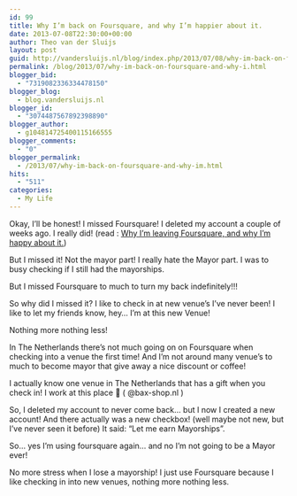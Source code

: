 ```yaml
---
id: 99
title: Why I’m back on Foursquare, and why I’m happier about it.
date: 2013-07-08T22:30:00+00:00
author: Theo van der Sluijs
layout: post
guid: http://vandersluijs.nl/blog/index.php/2013/07/08/why-im-back-on-foursquare-and-why-i/
permalink: /blog/2013/07/why-im-back-on-foursquare-and-why-i.html
blogger_bid:
  - "7319082336334478150"
blogger_blog:
  - blog.vandersluijs.nl
blogger_id:
  - "3074487567892398890"
blogger_author:
  - g104814725400115166555
blogger_comments:
  - "0"
blogger_permalink:
  - /2013/07/why-im-back-on-foursquare-and-why-im.html
hits:
  - "511"
categories:
  - My Life
---
```

Okay, I&#8217;ll be honest! I missed Foursquare! I deleted my account a couple of weeks ago. I really did! (read : [Why I’m leaving Foursquare, and why I’m happy about it.](https://vandersluijs.nl/2013/06/why-im-leaving-foursquare-and-why-im-happy-about-it.html "Why I’m leaving Foursquare, and why I’m happy about it."))

But I missed it! Not the mayor part! I really hate the Mayor part. I was to busy checking if I still had the mayorships.

But I missed Foursquare to much to turn my back indefinitely!!!<!--more-->

So why did I missed it? I like to check in at new venue&#8217;s I&#8217;ve never been! I like to let my friends know, hey&#8230; I&#8217;m at this new Venue!

Nothing more nothing less!

In The Netherlands there&#8217;s not much going on on Foursquare when checking into a venue the first time! And I&#8217;m not around many venue&#8217;s to much to become mayor that give away a nice discount or coffee!

I actually know one venue in The Netherlands that has a gift when you check in! I work at this place 🙂 ( @bax-shop.nl )

So, I deleted my account to never come back&#8230; but I now I created a new account! And there actually was a new checkbox! (well maybe not new, but I&#8217;ve never seen it before) It said: &#8220;Let me earn Mayorships&#8221;.

So&#8230; yes I&#8217;m using foursquare again&#8230; and no I&#8217;m not going to be a Mayor ever!

No more stress when I lose a mayorship! I just use Foursquare because I like checking in into new venues, nothing more nothing less.